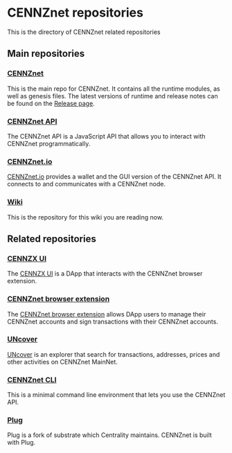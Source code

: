 # CENNZnet repositories

This is the directory of CENNZnet related repositories

## Main repositories

### [CENNZnet](https://github.com/cennznet/cennznet)

This is the main repo for CENNZnet. It contains all the runtime modules, as well as genesis files.
The latest versions of runtime and release notes can be found on the [Release page](https://github.com/cennznet/cennznet/releases).

### [CENNZnet API](https://github.com/cennznet/api.js)

The CENNZnet API is a JavaScript API that allows you to interact with CENNZnet programmatically.


### [CENNZnet.io](https://github.com/cennznet/ui)

[CENNZnet.io](https://cennznet.io/#/) provides a wallet and the GUI version of the CENNZnet API. It connects to and communicates with a CENNZnet node.


### [Wiki](https://github.com/cennznet/wiki)

This is the repository for this wiki you are reading now.

## Related repositories

### [CENNZX UI](https://github.com/cennznet/cennzx-ui)
The [CENNZX UI](References/CENNZnet-infrastructures/CENNZX-Exchange) is a DApp that interacts with the CENNZnet browser extension.

### [CENNZnet browser extension](https://github.com/cennznet/extension)

The [CENNZnet browser extension](References/CENNZnet-infrastructures/CENNZnet-browser-extension) allows DApp users to manage their CENNZnet accounts and sign transactions with their CENNZnet accounts.

### [UNcover](https://github.com/cennznet/explorer)

[UNcover](https://uncoverexplorer.com/) is an explorer that search for transactions, addresses, prices and other activities on CENNZnet MainNet.

### [CENNZnet CLI](https://github.com/cennznet/cli)

This is a minimal command line environment that lets you use the CENNZnet API.

### [Plug](https://github.com/plugblockchain/plug-blockchain)

Plug is a fork of substrate which Centrality maintains. CENNZnet is built with Plug. 



